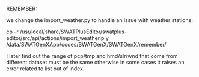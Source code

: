 REMEMBER:

we change the import_weather.py to handle an issue with weather stations:

cp -r /usr/local/share/SWATPlusEditor/swatplus-editor/src/api/actions/import_weather.p
y /data/SWATGenXApp/codes/SWATGenX/SWATGenX/remember/

I later find out the range of pcp/tmp and hmd/slr/wnd that come from different dataset must be the same otherwise in some cases it raises an error related to list out of index. 



